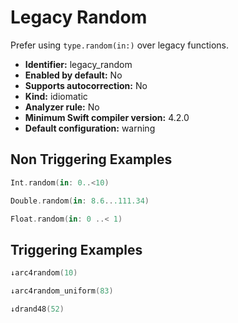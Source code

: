 # Legacy Random

Prefer using `type.random(in:)` over legacy functions.

* **Identifier:** legacy_random
* **Enabled by default:** No
* **Supports autocorrection:** No
* **Kind:** idiomatic
* **Analyzer rule:** No
* **Minimum Swift compiler version:** 4.2.0
* **Default configuration:** warning

## Non Triggering Examples

```swift
Int.random(in: 0..<10)

```

```swift
Double.random(in: 8.6...111.34)

```

```swift
Float.random(in: 0 ..< 1)

```

## Triggering Examples

```swift
↓arc4random(10)

```

```swift
↓arc4random_uniform(83)

```

```swift
↓drand48(52)

```